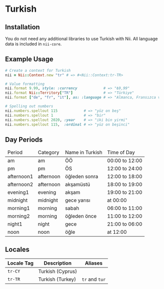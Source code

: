 <!-- This file has been generated. Source: languages/_template.md.erb -->

# Turkish

## Installation

You do not need any additional libraries to use Turkish with Nii.
All language data is included in `nii-core`.

## Example Usage

``` ruby
# Create a context for Turkish
nii = Nii::Context.new "tr" # => #<Nii::Context:tr-TR>

# Value formatting
nii.format 9.99, style: :currency            # => "₺9,99"
nii.format Nii::Territory["TR"]              # => "Türkiye"
nii.format ["de", "fr", "it"], as: :language # => "Almanca, Fransızca ve İtalyanca"

# Spelling out numbers
nii.numbers.spellout 115            # => "yüz on beş"
nii.numbers.spellout 1              # => "bir"
nii.numbers.spellout 2020, :year    # => "iki bin yirmi"
nii.numbers.spellout 115,  :ordinal # => "yüz on beşinci"
```

## Day Periods


<table>
  <thead>
    <tr>
      <td>Period</td>
      <td>Category</td>
      <td>Name in Turkish</td>
      <td>Time of Day</td>
    </tr>
  </thead>
  <tbody>
    <tr>
      <td>am</td>
      <td>am</td>
      <td>ÖÖ</td>
      <td>00:00 to 12:00</td>
    </tr>
    <tr>
      <td>pm</td>
      <td>pm</td>
      <td>ÖS</td>
      <td>12:00 to 24:00</td>
    </tr>
    <tr>
      <td>afternoon1</td>
      <td>afternoon</td>
      <td>öğleden sonra</td>
      <td>12:00 to 18:00</td>
    </tr>
    <tr>
      <td>afternoon2</td>
      <td>afternoon</td>
      <td>akşamüstü</td>
      <td>18:00 to 19:00</td>
    </tr>
    <tr>
      <td>evening1</td>
      <td>evening</td>
      <td>akşam</td>
      <td>19:00 to 21:00</td>
    </tr>
    <tr>
      <td>midnight</td>
      <td>midnight</td>
      <td>gece yarısı</td>
      <td>at 00:00</td>
    </tr>
    <tr>
      <td>morning1</td>
      <td>morning</td>
      <td>sabah</td>
      <td>06:00 to 11:00</td>
    </tr>
    <tr>
      <td>morning2</td>
      <td>morning</td>
      <td>öğleden önce</td>
      <td>11:00 to 12:00</td>
    </tr>
    <tr>
      <td>night1</td>
      <td>night</td>
      <td>gece</td>
      <td>21:00 to 06:00</td>
    </tr>
    <tr>
      <td>noon</td>
      <td>noon</td>
      <td>öğle</td>
      <td>at 12:00</td>
    </tr>
  </tbody>
</table>



## Locales

<table>
  <thead>
    <tr>
      <th>Locale Tag</th>
      <th>Description</th>
      <th>Aliases</th>
    </tr>
  </thead>
  <tbody>
    <tr>
      <td><code>tr-CY</code></td>
      <td>Turkish (Cyprus)</td>
      <td></td>
    </tr>
    <tr>
      <td><code>tr-TR</code></td>
      <td>Turkish (Turkey)</td>
      <td><code>tr</code> and <code>tur</code></td>
    </tr>
  </tbody>
</table>

